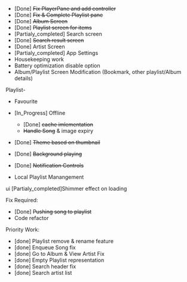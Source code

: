 * [Done] <s>Fix PlayerPane and add controller</s>
* [Done] <s>Fix & Complete Playlist pane</s>
* [Done] <s>Album Screen</s>
* [Done] <s> Playlist screen for items </s>
* [Partialy_completed] Search screen
* [Done] <s>Search result screen</s>
* [Done] Artist Screen
* [Partialy_completed] App Settings
* Housekeeping work
* Battery optimization disable option
* Album/Playlist Screen Modification (Bookmark, other playlist/Album details)

Playlist-
* Favourite
* [In_Progress] Offline
    * [Done] <s>cache imlementation</s>
    * <s>Handle Song</s> & image expiry

* [Done] <s>Theme based on thumbnail</s>
* [Done] <s>Background playing</s>
* [Done] <s>Notification Controls</s>
* Local Playlist Manangement



ui
[Partialy_completed]Shimmer effect on loading

Fix Required:
* [Done] <s>Pushing song to playlist</s>
* Code refactor

Priority Work:
* [done] Playlist remove & rename feature
* [done] Enqueue Song fix
* [done] Go to Album & View Artist Fix
* [done] Empty Playlist representation
* [done] Search header fix
* [done] Search artist list